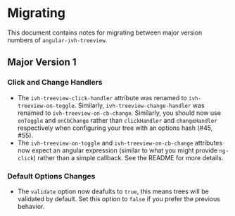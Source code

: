 
# Migrating

This document contains notes for migrating between major version numbers of
`angular-ivh-treeview`.


## Major Version 1

### Click and Change Handlers

- The `ivh-treeview-click-handler` attribute was renamed to
  `ivh-treeview-on-toggle`. Similarly, `ivh-treeview-change-handler` was renamed
  to `ivh-treeview-on-cb-change`. Similarly, you should now use `onToggle` and
  `onCbChange` rather than `clickHandler` and `changeHandler` respectively when
  configuring your tree with an options hash (#45, #55).
- The `ivh-treeview-on-toggle` and `ivh-treeview-on-cb-change` attributes now
  expect an angular expression (similar to what you might provide `ng-click`)
  rather than a simple callback. See the README for more details.

### Default Options Changes

- The `validate` option now deafults to `true`, this means trees will be
  validated by default. Set this option to `false` if you prefer the previous
  behavior.
